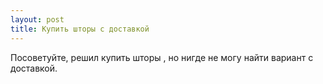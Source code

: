 ```yaml
---
layout: post 
title: Купить шторы с доставкой 
--- 
```

Посоветуйте, решил купить шторы , но нигде не могу найти вариант с доставкой.